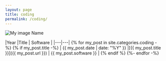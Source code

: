 ```yaml
---
layout: page
title: coding
permalink: /coding/
---
```



![My image Name](display.png)


|Year |Title  | Software |
|---|---|
{% for my_post in site.categories.coding -%}
{% if my_post.title -%}
| {{ my_post.date | date: "%Y" }} |[{{ my_post.title }}]({{ my_post.url }})  | {{ my_post.software }} |
{% endif %}
{%- endfor -%}







